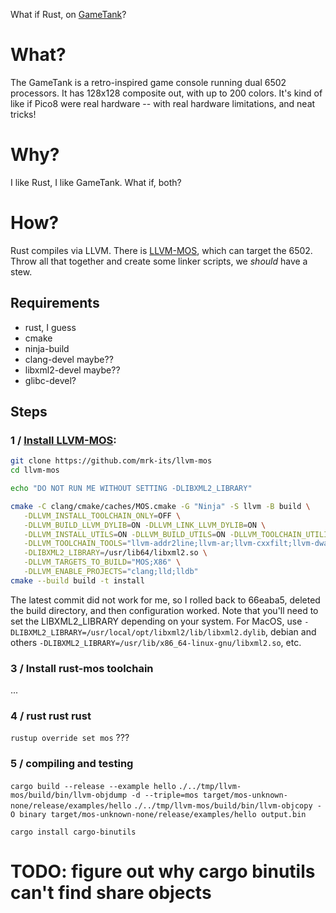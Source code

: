 What if Rust, on [GameTank](https://www.clydeshaffer.com/gametank/)?

# What?

The GameTank is a retro-inspired game console running dual 6502 processors. 
It has 128x128 composite out, with up to 200 colors. It's kind of like if Pico8 were real hardware -- 
with real hardware limitations, and neat tricks!

# Why?

I like Rust, I like GameTank. What if, both?

# How?

Rust compiles via LLVM. There is [LLVM-MOS](https://github.com/llvm-mos/llvm-mos/blob/main/README.md), 
which can target the 6502. Throw all that together and create some linker scripts, we _should_ have a stew.

## Requirements

- rust, I guess
- cmake
- ninja-build
- clang-devel maybe??
- libxml2-devel maybe??
- glibc-devel?

## Steps

### 1 / [Install LLVM-MOS](https://github.com/llvm-mos/llvm-mos/blob/main/README.md):

```bash
git clone https://github.com/mrk-its/llvm-mos
cd llvm-mos

echo "DO NOT RUN ME WITHOUT SETTING -DLIBXML2_LIBRARY"

cmake -C clang/cmake/caches/MOS.cmake -G "Ninja" -S llvm -B build \
   -DLLVM_INSTALL_TOOLCHAIN_ONLY=OFF \
   -DLLVM_BUILD_LLVM_DYLIB=ON -DLLVM_LINK_LLVM_DYLIB=ON \
   -DLLVM_INSTALL_UTILS=ON -DLLVM_BUILD_UTILS=ON -DLLVM_TOOLCHAIN_UTILITIES=FileCheck \
   -DLLVM_TOOLCHAIN_TOOLS="llvm-addr2line;llvm-ar;llvm-cxxfilt;llvm-dwarfdump;llvm-mc;llvm-nm;llvm-objcopy;llvm-objdump;llvm-ranlib;llvm-readelf;llvm-readobj;llvm-size;llvm-strings;llvm-strip;llvm-symbolizer;llvm-config;llc" \
   -DLIBXML2_LIBRARY=/usr/lib64/libxml2.so \
   -DLLVM_TARGETS_TO_BUILD="MOS;X86" \
   -DLLVM_ENABLE_PROJECTS="clang;lld;lldb"
cmake --build build -t install
```

The latest commit did not work for me, so I rolled back to 66eaba5, deleted the build directory, and then configuration worked.
Note that you'll need to set the LIBXML2_LIBRARY depending on your system.
For MacOS, use `-DLIBXML2_LIBRARY=/usr/local/opt/libxml2/lib/libxml2.dylib`,
debian and others `-DLIBXML2_LIBRARY=/usr/lib/x86_64-linux-gnu/libxml2.so`,
etc.


### 3 / Install rust-mos toolchain

...


### 4 / rust rust rust

`rustup override set mos`
???

### 5 / compiling and testing

`cargo build --release --example hello`
`./../tmp/llvm-mos/build/bin/llvm-objdump -d --triple=mos target/mos-unknown-none/release/examples/hello`
`./../tmp/llvm-mos/build/bin/llvm-objcopy -O binary target/mos-unknown-none/release/examples/hello output.bin`

`cargo install cargo-binutils`

# TODO: figure out why cargo binutils can't find share objects




